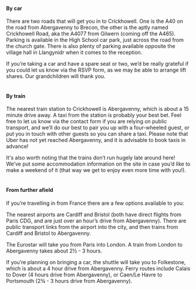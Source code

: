 <h4>By car</h4>
There are two roads that will get you in to Crickhowell. One is the A40 on the road from Abergavenny to Brecon, the other is the aptly named Crickhowell Road, aka the A4077 from Gilwern (coming off the A465).
Parking is available in the High School car park, just across the road from the church gate.
There is also plenty of parking available opposite the village hall in Llangynidr when it comes to the reception.

If you’re taking a car and have a spare seat or two, we’d be really grateful if you could let us know via the RSVP form, as we may be able to arrange lift shares. Our grandchildren will thank you.
<br><br>
<h4>By train</h4>
The nearest train station to Crickhowell is Abergavenny, which is about a 15 minute drive away. A taxi from the station is probably your best bet. Feel free to let us know via the contact form if you are relying on public transport, and we’ll do our best to pair you up with a four-wheeled guest, or put you in touch with other guests so you can share a taxi. Please note that Uber has not yet reached Abergavenny, and it is advisable to book taxis in advance! 

It's also worth noting that the trains don’t run hugely late around here! We’ve put some accommodation information on the site in case you’d like to make a weekend of it (that way we get to enjoy even more time with you!). 
<br><br>
<h4>From further afield</h4>
If you’re travelling in from France there are a few options available to you:

The nearest airports are Cardiff and Bristol (both have direct flights from Paris CDG, and are just over an hour’s drive from Abergavenny). There are public transport links from the airport into the city, and then trains from Cardiff and Bristol to Abergavenny.

The Eurostar will take you from Paris into London. A train from London to Abergavenny takes about 2½ - 3 hours.

If you’re planning on bringing a car, the shuttle will take you to Folkestone, which is about a 4 hour drive from Abergavenny. Ferry routes include Calais to Dover (4 hours drive from Abergavenny), or Caen/Le Havre to Portsmouth (2¾ - 3 hours drive from Abergavenny).  
